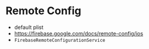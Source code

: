 # Remote Config

* default plist
* https://firebase.google.com/docs/remote-config/ios
* `FirebaseRemoteConfigurationService`
